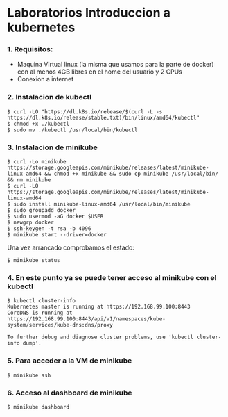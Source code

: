 # Laboratorios Introduccion a kubernetes

### 1. Requisitos:
- Maquina Virtual linux (la misma que usamos para la parte de docker) con al menos 4GB libres en el home del usuario y 2 CPUs
- Conexion a internet

### 2. Instalacion de kubectl

    $ curl -LO "https://dl.k8s.io/release/$(curl -L -s https://dl.k8s.io/release/stable.txt)/bin/linux/amd64/kubectl"
    $ chmod +x ./kubectl
    $ sudo mv ./kubectl /usr/local/bin/kubectl

### 3. Instalacion de minikube
    $ curl -Lo minikube https://storage.googleapis.com/minikube/releases/latest/minikube-linux-amd64 && chmod +x minikube && sudo cp minikube /usr/local/bin/ && rm minikube
    $ curl -LO https://storage.googleapis.com/minikube/releases/latest/minikube-linux-amd64
    $ sudo install minikube-linux-amd64 /usr/local/bin/minikube
    $ sudo groupadd docker
    $ sudo usermod -aG docker $USER
    $ newgrp docker
    $ ssh-keygen -t rsa -b 4096
    $ minikube start --driver=docker

Una vez arrancado comprobamos el estado:

    $ minikube status

### 4. En este punto ya se puede tener acceso al minikube con el kubectl
    $ kubectl cluster-info
    Kubernetes master is running at https://192.168.99.100:8443
    CoreDNS is running at https://192.168.99.100:8443/api/v1/namespaces/kube-system/services/kube-dns:dns/proxy

    To further debug and diagnose cluster problems, use 'kubectl cluster-info dump'.

### 5. Para acceder a la VM de minikube
    $ minikube ssh

### 6. Acceso al dashboard de minikube
    $ minikube dashboard
